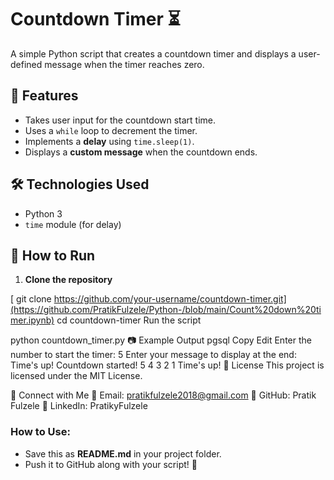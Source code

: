 # Countdown Timer ⏳

A simple Python script that creates a countdown timer and displays a user-defined message when the timer reaches zero.

## 📌 Features
- Takes user input for the countdown start time.
- Uses a `while` loop to decrement the timer.
- Implements a **delay** using `time.sleep(1)`.
- Displays a **custom message** when the countdown ends.

## 🛠️ Technologies Used
- Python 3
- `time` module (for delay)

## 🚀 How to Run
1. **Clone the repository**  

 [  git clone https://github.com/your-username/countdown-timer.git](https://github.com/PratikFulzele/Python-/blob/main/Count%20down%20timer.ipynb)
   cd countdown-timer
Run the script

python countdown_timer.py
📷 Example Output
pgsql
Copy
Edit
Enter the number to start the timer: 5
Enter your message to display at the end: Time's up!
Countdown started!
5
4
3
2
1
Time's up!
📜 License
This project is licensed under the MIT License.

🔗 Connect with Me
📧 Email: pratikfulzele2018@gmail.com
🔗 GitHub: Pratik Fulzele
🔗 LinkedIn: PratikyFulzele

### **How to Use:**
- Save this as **README.md** in your project folder.
- Push it to GitHub along with your script! 🚀
